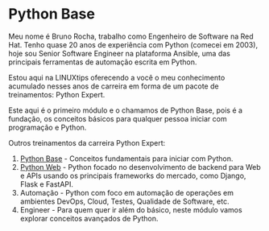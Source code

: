 # Python Base

Meu nome é Bruno Rocha, trabalho como Engenheiro de Software na Red Hat. Tenho quase 20 anos de experiência com Python (comecei em 2003), hoje sou Senior Software Engineer na plataforma Ansible, uma das principais
ferramentas de automação escrita em Python.

Estou aqui na LINUXtips oferecendo a você o meu conhecimento acumulado
nesses anos de carreira em forma de um pacote de treinamentos: Python Expert.

Este aqui é o primeiro módulo e o chamamos de Python Base, pois é a fundação,
os conceitos básicos para qualquer pessoa iniciar com programação e Python.

Outros treinamentos da carreira Python Expert:

1. [Python Base](https://www.linuxtips.io/course/python-base) - Conceitos fundamentais para iniciar com Python.
2. [Python Web](https://www.linuxtips.io/course/python-para-web-e-api) - Python focado no desenvolvimento de backend para Web e APIs usando os 
   principais frameworks do mercado, como Django, Flask e FastAPI.
3. Automação - Python com foco em automação de operações em ambientes
   DevOps, Cloud, Testes, Qualidade de Software, etc.
4. Engineer - Para quem quer ir além do básico, neste módulo vamos
   explorar conceitos avançados de Python.
